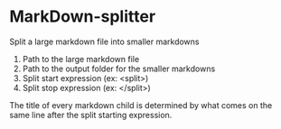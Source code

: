 # MarkDown-splitter
Split a large markdown file into smaller markdowns

1. Path to the large markdown file
2. Path to the output folder for the smaller markdowns
3. Split start expression (ex: \<split>)
4. Split stop expression (ex: \</split>)

The title of every markdown child is determined by what comes on the same line after the split starting expression.
